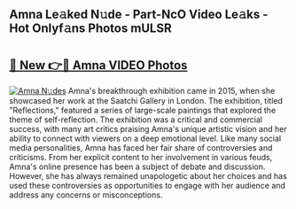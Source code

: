 ## Amna Le𝚊ked N𝚞de - Part-NcO Video Le𝚊ks - Hot Onlyf𝚊ns Photos mULSR

# <h2><a href="http://ac50736.deff.icu/?id=Amna">🔗 New 👉🔴 Amna VIDEO Photos</a></h2>

[![Amna N𝚞des](https://i.imgur.com/rIISA9y.gif)](http://ac50736.deff.icu/?id=Amna)
Amna's breakthrough exhibition came in 2015, when she showcased her work at the Saatchi Gallery in London. The exhibition, titled "Reflections," featured a series of large-scale paintings that explored the theme of self-reflection. The exhibition was a critical and commercial success, with many art critics praising Amna's unique artistic vision and her ability to connect with viewers on a deep emotional level. Like many social media personalities, Amna has faced her fair share of controversies and criticisms. From her explicit content to her involvement in various feuds, Amna's online presence has been a subject of debate and discussion. However, she has always remained unapologetic about her choices and has used these controversies as opportunities to engage with her audience and address any concerns or misconceptions.
